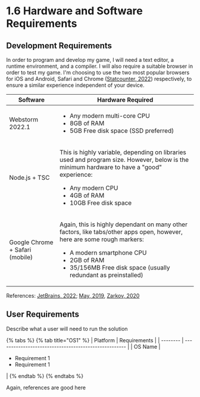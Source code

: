# 1.6 Hardware and Software Requirements

## Development Requirements

In order to program and develop my game, I will need a text editor, a runtime environment, and a compiler. I will also require a suitable browser in order to test my game. I'm choosing to use the two most popular browsers for iOS and Android, Safari and Chrome ([Statcounter, 2022](../reference-list.md)) respectively, to ensure a similar experience independent of your device.

| Software                        | Hardware Required                                                                                                                                                                                                                                               |
| ------------------------------- | --------------------------------------------------------------------------------------------------------------------------------------------------------------------------------------------------------------------------------------------------------------- |
| Webstorm 2022.1                 | <ul><li>Any modern multi-core CPU</li><li>8GB of RAM</li><li>5GB Free disk space (SSD preferred)</li></ul>                                                                                                                                                      |
| Node.js + TSC                   | <p>This is highly variable, depending on libraries used and program size. However, below is the minimum hardware to have a "good" experience:</p><ul><li>Any modern CPU</li><li>4GB of RAM</li><li>10GB Free disk space</li></ul>                               |
| Google Chrome + Safari (mobile) | <p>Again, this is highly dependant on many other factors, like tabs/other apps open, however, here are some rough markers:</p><ul><li>A modern smartphone CPU</li><li>2GB of RAM</li><li>35/156MB Free disk space (usually redundant as preinstalled)</li></ul> |

References: [JetBrains, 2022](../reference-list.md); [May, 2019](../reference-list.md), [Zarkov, 2020](../reference-list.md)

## User Requirements

Describe what a user will need to run the solution

{% tabs %}
{% tab title="OS1" %}
| Platform | Requirements                                          |
| -------- | ----------------------------------------------------- |
| OS Name  | <ul><li>Requirement 1</li><li>Requirement 1</li></ul> |
{% endtab %}
{% endtabs %}

Again, references are good here
